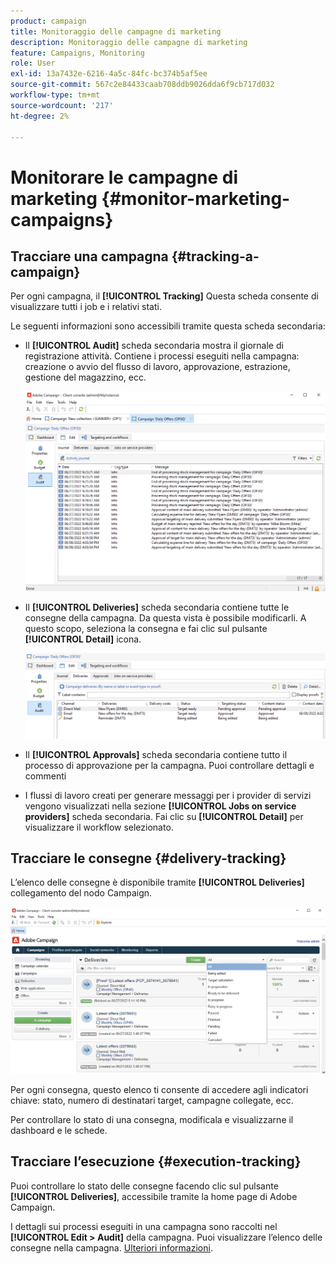 ```yaml
---
product: campaign
title: Monitoraggio delle campagne di marketing
description: Monitoraggio delle campagne di marketing
feature: Campaigns, Monitoring
role: User
exl-id: 13a7432e-6216-4a5c-84fc-bc374b5af5ee
source-git-commit: 567c2e84433caab708ddb9026dda6f9cb717d032
workflow-type: tm+mt
source-wordcount: '217'
ht-degree: 2%

---
```


# Monitorare le campagne di marketing {#monitor-marketing-campaigns}

## Tracciare una campagna {#tracking-a-campaign}

Per ogni campagna, il **[!UICONTROL Tracking]** Questa scheda consente di visualizzare tutti i job e i relativi stati.

Le seguenti informazioni sono accessibili tramite questa scheda secondaria:

* Il **[!UICONTROL Audit]** scheda secondaria mostra il giornale di registrazione attività. Contiene i processi eseguiti nella campagna: creazione o avvio del flusso di lavoro, approvazione, estrazione, gestione del magazzino, ecc.

  ![](assets/campaign-audit-tab.png)

* Il **[!UICONTROL Deliveries]** scheda secondaria contiene tutte le consegne della campagna. Da questa vista è possibile modificarli. A questo scopo, seleziona la consegna e fai clic sul pulsante **[!UICONTROL Detail]** icona.

  ![](assets/campaign-delivery-tab.png)

* Il **[!UICONTROL Approvals]** scheda secondaria contiene tutto il processo di approvazione per la campagna. Puoi controllare dettagli e commenti

* I flussi di lavoro creati per generare messaggi per i provider di servizi vengono visualizzati nella sezione **[!UICONTROL Jobs on service providers]** scheda secondaria. Fai clic su **[!UICONTROL Detail]** per visualizzare il workflow selezionato.

## Tracciare le consegne {#delivery-tracking}

L’elenco delle consegne è disponibile tramite **[!UICONTROL Deliveries]** collegamento del nodo Campaign.

![](assets/filter-deliveries-from-homepage.png)

Per ogni consegna, questo elenco ti consente di accedere agli indicatori chiave: stato, numero di destinatari target, campagne collegate, ecc.

Per controllare lo stato di una consegna, modificala e visualizzarne il dashboard e le schede.

<!--
>[!NOTE]
>
>Information concerning delivery details is available in [this section](../../delivery/using/about-message-tracking.md) section.
-->

## Tracciare l’esecuzione {#execution-tracking}

Puoi controllare lo stato delle consegne facendo clic sul pulsante **[!UICONTROL Deliveries]**, accessibile tramite la home page di Adobe Campaign.

I dettagli sui processi eseguiti in una campagna sono raccolti nel **[!UICONTROL Edit > Audit]** della campagna. Puoi visualizzare l’elenco delle consegne nella campagna. [Ulteriori informazioni](#tracking-a-campaign).
